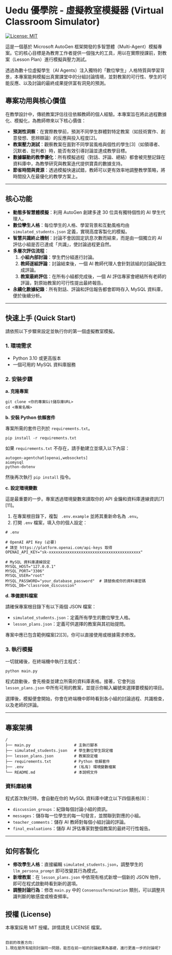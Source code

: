 # Uedu 優學院 - 虛擬教室模擬器 (Virtual Classroom Simulator)

[![License: MIT](https://img.shields.io/badge/License-MIT-yellow.svg)](https://opensource.org/licenses/MIT)

這是一個基於 Microsoft AutoGen 框架開發的多智慧體（Multi-Agent）模擬專案。它的核心目標是為教育工作者提供一個強大的工具，用以在實際授課前，對教案（Lesson Plan）進行模擬與壓力測試。

透過為數十位虛擬學生（AI Agents）注入獨特的「數位孿生」人格特質與學習背景，本專案能夠模擬出真實課堂中的分組討論情境，並對教案的可行性、學生的可能反應、以及討論的最終成果提供富有洞見的預測。

## 專案功用與核心價值

在教學設計中，傳統教案評估往往依賴教師的個人經驗。本專案旨在將此過程數據化、模擬化，為教師帶來以下核心價值：

*   **預測性洞察**：在實際教學前，預測不同學生群體對特定教案（如技術實作、創意發想、思辨辯論）的反應與投入程度[2]。
*   **教案壓力測試**：觀察教案在面對不同學習風格與個性的學生[3]（如領導者、沉默者、批判者）時，能否有效引導討論並達成教學目標。
*   **數據驅動的教學優化**：所有模擬過程（對話、評論、總結）都會被完整記錄在資料庫中，為教學研究與教案迭代提供寶貴的數據支持。
*   **節省時間與資源**：透過模擬快速試錯，教師可以更有效率地調整教學策略，將時間投入在最優化的教學方案上。

---

## 核心功能

*   **動態多智慧體模擬**：利用 AutoGen 創建多達 30 位具有獨特個性的 AI 學生代理人。
*   **數位孿生人格**：每位學生的人格、學習背景和互動風格均由 `simulated_students.json` 定義，實現高度客製化的模擬。
*   **智慧共識終止機制**：討論不會因固定訊息次數而結束，而是由一個獨立的 AI 評估小組是否已達成「共識」，使討論過程更自然。
*   **多層次評估流程**：
    1.  **小組內部討論**：學生們分組進行討論。
    2.  **教師逐組評論**：討論結束後，一個 AI 教師代理人會針對該組的討論紀錄生成評論。
    3.  **教案最終評估**：在所有小組都完成後，一個 AI 評估專家會總結所有老師的評論，對原始教案的可行性提出最終報告。
*   **永續化數據紀錄**：所有對話、評論和評估報告都會即時存入 MySQL 資料庫，便於後續分析。

---

## 快速上手 (Quick Start)

請依照以下步驟來設定並執行你的第一個虛擬教室模擬。

### 1. 環境需求

*   Python 3.10 或更高版本
*   一個可用的 MySQL 資料庫服務

### 2. 安裝步驟

**a. 克隆專案**
```
git clone <你的專案Git儲存庫URL>
cd <專案名稱>
```

**b. 安裝 Python 依賴套件**

專案所需的套件已列於 `requirements.txt`。

```
pip install -r requirements.txt
```
如果 `requirements.txt` 不存在，請手動建立並填入以下內容：
```
autogen-agentchat[openai,websockets]
aiomysql
python-dotenv
```
然後再次執行 `pip install` 指令。

**c. 設定環境變數**

這是最重要的一步。專案透過環境變數來讀取你的 API 金鑰和資料庫連線資訊[7][11]。

1.  在專案根目錄下，複製 ` .env.example` 並將其重新命名為 `.env`。
2.  打開 `.env` 檔案，填入你的個人設定：

```
# .env

# OpenAI API Key (必要)
# 請至 https://platform.openai.com/api-keys 取得
OPENAI_API_KEY="sk-xxxxxxxxxxxxxxxxxxxxxxxxxxxxxxxxxxxxxxxx"

# MySQL 資料庫連線設定
MYSQL_HOST="127.0.0.1"
MYSQL_PORT="3306"
MYSQL_USER="root"
MYSQL_PASSWORD="your_database_password"  # 請替換成你的資料庫密碼
MYSQL_DB="classroom_discussion"
```

**d. 準備資料檔案**

請確保專案根目錄下有以下兩個 JSON 檔案：
*   `simulated_students.json`：定義所有學生的數位孿生人格。
*   `lesson_plans.json`：定義可供選擇的教案與其初始提問。

專案中應已包含範例檔案[2][3]，你可以直接使用或根據需求修改。

### 3. 執行模擬

一切就緒後，在終端機中執行主程式：

```
python main.py
```

程式啟動後，會先檢查並建立所需的資料庫表格。接著，它會列出 `lesson_plans.json` 中所有可用的教案，並提示你輸入編號來選擇要模擬的項目。

選擇後，模擬便會開始，你會在終端機中即時看到各小組的討論過程、共識檢查，以及老師的評論。

---

## 專案架構

```
/
├── main.py                   # 主執行腳本
├── simulated_students.json   # 學生數位孿生設定檔
├── lesson_plans.json         # 教案設定檔
├── requirements.txt          # Python 依賴套件
├── .env                      # (私有) 環境變數檔案
└── README.md                 # 本說明文件
```

### 資料庫結構

程式首次執行時，會自動在你的 MySQL 資料庫中建立以下四個表格[8]：

*   `discussion_groups`：紀錄每個討論小組的資訊。
*   `messages`：儲存每一位學生的每一句發言，並關聯到對應的小組。
*   `teacher_comments`：儲存 AI 教師對每個小組討論的評論。
*   `final_evaluations`：儲存 AI 評估專家對整個教案的最終可行性報告。

---

## 如何客製化

*   **修改學生人格**：直接編輯 `simulated_students.json`，調整學生的 `llm_persona_prompt` 即可改變其行為模式。
*   **新增教案**：在 `lesson_plans.json` 中依現有格式新增一個新的 JSON 物件，即可在程式啟動時看到新的選項。
*   **調整討論行為**：修改 `main.py` 中的 `ConsensusTermination` 類別，可以調整共識判斷的敏感度或檢查頻率。

## 授權 (License)

本專案採用 MIT 授權。詳情請見 LICENSE 檔案。
```

目前的改善方向:
1.現在是所有組別討論同一問題，能否在前一組的討論結果為基礎，進行更進一步的討論呢?
